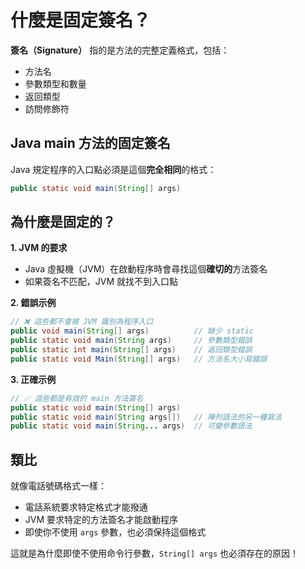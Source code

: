 # 什麼是固定簽名？

**簽名（Signature）** 指的是方法的完整定義格式，包括：
- 方法名
- 參數類型和數量
- 返回類型
- 訪問修飾符

## Java main 方法的固定簽名

Java 規定程序的入口點必須是這個**完全相同**的格式：

````java
public static void main(String[] args)
````

## 為什麼是固定的？

**1. JVM 的要求**
- Java 虛擬機（JVM）在啟動程序時會尋找這個**確切的**方法簽名
- 如果簽名不匹配，JVM 就找不到入口點

**2. 錯誤示例**
````java
// ❌ 這些都不會被 JVM 識別為程序入口
public void main(String[] args)          // 缺少 static
public static void main(String args)     // 參數類型錯誤
public static int main(String[] args)    // 返回類型錯誤
public static void Main(String[] args)   // 方法名大小寫錯誤
````

**3. 正確示例**
````java
// ✅ 這些都是有效的 main 方法簽名
public static void main(String[] args)
public static void main(String args[])   // 陣列語法的另一種寫法
public static void main(String... args)  // 可變參數語法
````

## 類比
就像電話號碼格式一樣：
- 電話系統要求特定格式才能撥通
- JVM 要求特定的方法簽名才能啟動程序
- 即使你不使用 `args` 參數，也必須保持這個格式

這就是為什麼即使不使用命令行參數，`String[] args` 也必須存在的原因！